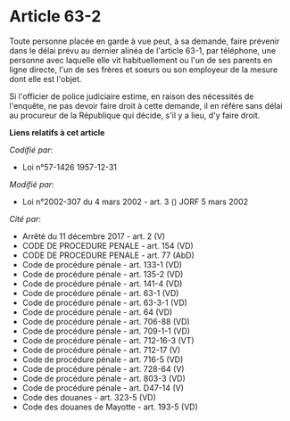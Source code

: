 # Article 63-2

Toute personne placée en garde à vue peut, à sa demande, faire prévenir dans le délai prévu au dernier alinéa de l'article
63-1, par téléphone, une personne avec laquelle elle vit habituellement ou l'un de ses parents en ligne directe, l'un de ses
frères et soeurs ou son employeur de la mesure dont elle est l'objet. 

Si l'officier de police judiciaire estime, en raison des nécessités de l'enquête, ne pas devoir faire droit à cette demande,
il en réfère sans délai au procureur de la République qui décide, s'il y a lieu, d'y faire droit.

**Liens relatifs à cet article**

_Codifié par_:

  - Loi n°57-1426 1957-12-31

_Modifié par_:

  - Loi n°2002-307 du 4 mars 2002 - art. 3 () JORF 5 mars 2002

_Cité par_:

  - Arrêté du 11 décembre 2017 - art. 2 (V)
  - CODE DE PROCEDURE PENALE - art. 154 (VD)
  - CODE DE PROCEDURE PENALE - art. 77 (AbD)
  - Code de procédure pénale - art. 133-1 (VD)
  - Code de procédure pénale - art. 135-2 (VD)
  - Code de procédure pénale - art. 141-4 (VD)
  - Code de procédure pénale - art. 63-1 (VD)
  - Code de procédure pénale - art. 63-3-1 (VD)
  - Code de procédure pénale - art. 64 (VD)
  - Code de procédure pénale - art. 706-88 (VD)
  - Code de procédure pénale - art. 709-1-1 (VD)
  - Code de procédure pénale - art. 712-16-3 (VT)
  - Code de procédure pénale - art. 712-17 (V)
  - Code de procédure pénale - art. 716-5 (VD)
  - Code de procédure pénale - art. 728-64 (V)
  - Code de procédure pénale - art. 803-3 (VD)
  - Code de procédure pénale - art. D47-14 (V)
  - Code des douanes - art. 323-5 (VD)
  - Code des douanes de Mayotte - art. 193-5 (VD)
